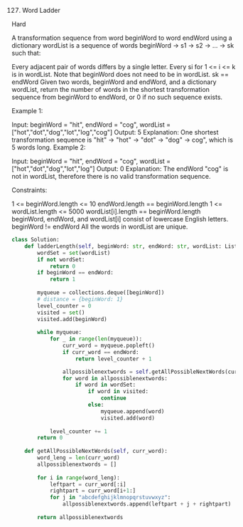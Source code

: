 127. Word Ladder
    
Hard

A transformation sequence from word beginWord to word endWord using a dictionary wordList is a sequence of words beginWord -> s1 -> s2 -> ... -> sk such that:

Every adjacent pair of words differs by a single letter.
Every si for 1 <= i <= k is in wordList. Note that beginWord does not need to be in wordList.
sk == endWord
Given two words, beginWord and endWord, and a dictionary wordList, return the number of words in the shortest transformation sequence from beginWord to endWord, or 0 if no such sequence exists.

 

Example 1:

Input: beginWord = "hit", endWord = "cog", wordList = ["hot","dot","dog","lot","log","cog"]
Output: 5
Explanation: One shortest transformation sequence is "hit" -> "hot" -> "dot" -> "dog" -> cog", which is 5 words long.
Example 2:

Input: beginWord = "hit", endWord = "cog", wordList = ["hot","dot","dog","lot","log"]
Output: 0
Explanation: The endWord "cog" is not in wordList, therefore there is no valid transformation sequence.
 

Constraints:

1 <= beginWord.length <= 10
endWord.length == beginWord.length
1 <= wordList.length <= 5000
wordList[i].length == beginWord.length
beginWord, endWord, and wordList[i] consist of lowercase English letters.
beginWord != endWord
All the words in wordList are unique.

```py
class Solution:
    def ladderLength(self, beginWord: str, endWord: str, wordList: List[str]) -> int:
        wordSet = set(wordList) 
        if not wordSet:
            return 0
        if beginWord == endWord:
            return 1
        
        myqueue = collections.deque([beginWord])
        # distance = {beginWord: 1}
        level_counter = 0
        visited = set()
        visited.add(beginWord)
        
        while myqueue:
            for _ in range(len(myqueue)):
                curr_word = myqueue.popleft()
                if curr_word == endWord:
                    return level_counter + 1

                allpossiblenextwords = self.getAllPossibleNextWords(curr_word)
                for word in allpossiblenextwords:
                    if word in wordSet:
                        if word in visited:
                            continue
                        else:
                            myqueue.append(word)
                            visited.add(word) 
                
            level_counter += 1
        return 0  
            
    def getAllPossibleNextWords(self, curr_word):
        word_leng = len(curr_word)
        allpossiblenextwords = []
        
        for i in range(word_leng):
            leftpart = curr_word[:i]
            rightpart = curr_word[i+1:]
            for j in "abcdefghijklmnopqrstuvwxyz":
                allpossiblenextwords.append(leftpart + j + rightpart)
        
        return allpossiblenextwords
```

        